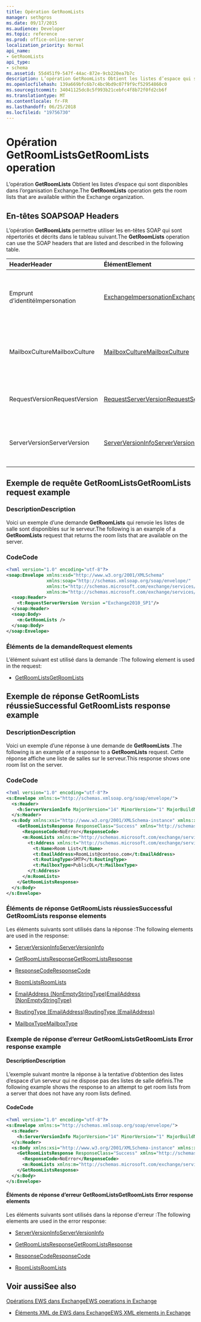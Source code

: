 ```yaml
---
title: Opération GetRoomLists
manager: sethgros
ms.date: 09/17/2015
ms.audience: Developer
ms.topic: reference
ms.prod: office-online-server
localization_priority: Normal
api_name:
- GetRoomLists
api_type:
- schema
ms.assetid: 55d451f9-547f-44ac-872e-9cb220ea7b7c
description: L’opération GetRoomLists Obtient les listes d’espace qui sont disponibles dans l’organisation Exchange.
ms.openlocfilehash: 139a669bfc6b7c4bc9bd9c07f9f9cf52954860c0
ms.sourcegitcommit: 34041125dc8c5f993b21cebfc4f8b72f0fd2cb6f
ms.translationtype: MT
ms.contentlocale: fr-FR
ms.lasthandoff: 06/25/2018
ms.locfileid: "19756730"
---
```

# <a name="getroomlists-operation"></a><span data-ttu-id="fe5bd-103">Opération GetRoomLists</span><span class="sxs-lookup"><span data-stu-id="fe5bd-103">GetRoomLists operation</span></span>

<span data-ttu-id="fe5bd-104">L’opération **GetRoomLists** Obtient les listes d’espace qui sont disponibles dans l’organisation Exchange.</span><span class="sxs-lookup"><span data-stu-id="fe5bd-104">The **GetRoomLists** operation gets the room lists that are available within the Exchange organization.</span></span> 
  
## <a name="soap-headers"></a><span data-ttu-id="fe5bd-105">En-têtes SOAP</span><span class="sxs-lookup"><span data-stu-id="fe5bd-105">SOAP Headers</span></span>

<span data-ttu-id="fe5bd-106">L’opération **GetRoomLists** permettre utiliser les en-têtes SOAP qui sont répertoriés et décrits dans le tableau suivant.</span><span class="sxs-lookup"><span data-stu-id="fe5bd-106">The **GetRoomLists** operation can use the SOAP headers that are listed and described in the following table.</span></span> 
  
|<span data-ttu-id="fe5bd-107">**Header**</span><span class="sxs-lookup"><span data-stu-id="fe5bd-107">**Header**</span></span>|<span data-ttu-id="fe5bd-108">**Élément**</span><span class="sxs-lookup"><span data-stu-id="fe5bd-108">**Element**</span></span>|<span data-ttu-id="fe5bd-109">**Description**</span><span class="sxs-lookup"><span data-stu-id="fe5bd-109">**Description**</span></span>|
|:-----|:-----|:-----|
|<span data-ttu-id="fe5bd-110">Emprunt d’identité</span><span class="sxs-lookup"><span data-stu-id="fe5bd-110">Impersonation</span></span>  <br/> |[<span data-ttu-id="fe5bd-111">ExchangeImpersonation</span><span class="sxs-lookup"><span data-stu-id="fe5bd-111">ExchangeImpersonation</span></span>](exchangeimpersonation.md) <br/> |<span data-ttu-id="fe5bd-112">Identifie l’utilisateur emprunte l’identité de l’application cliente.</span><span class="sxs-lookup"><span data-stu-id="fe5bd-112">Identifies the user whom the client application is impersonating.</span></span>  <br/> |
|<span data-ttu-id="fe5bd-113">MailboxCulture</span><span class="sxs-lookup"><span data-stu-id="fe5bd-113">MailboxCulture</span></span>  <br/> |[<span data-ttu-id="fe5bd-114">MailboxCulture</span><span class="sxs-lookup"><span data-stu-id="fe5bd-114">MailboxCulture</span></span>](mailboxculture.md) <br/> |<span data-ttu-id="fe5bd-115">Identifie la culture RFC3066 à utiliser pour accéder à la boîte aux lettres.</span><span class="sxs-lookup"><span data-stu-id="fe5bd-115">Identifies the RFC3066 culture to be used to access the mailbox.</span></span>  <br/> |
|<span data-ttu-id="fe5bd-116">RequestVersion</span><span class="sxs-lookup"><span data-stu-id="fe5bd-116">RequestVersion</span></span>  <br/> |[<span data-ttu-id="fe5bd-117">RequestServerVersion</span><span class="sxs-lookup"><span data-stu-id="fe5bd-117">RequestServerVersion</span></span>](requestserverversion.md) <br/> |<span data-ttu-id="fe5bd-118">Identifie la version du schéma pour la requête d’opération.</span><span class="sxs-lookup"><span data-stu-id="fe5bd-118">Identifies the schema version for the operation request.</span></span>  <br/> |
|<span data-ttu-id="fe5bd-119">ServerVersion</span><span class="sxs-lookup"><span data-stu-id="fe5bd-119">ServerVersion</span></span>  <br/> |[<span data-ttu-id="fe5bd-120">ServerVersionInfo</span><span class="sxs-lookup"><span data-stu-id="fe5bd-120">ServerVersionInfo</span></span>](serverversioninfo.md) <br/> |<span data-ttu-id="fe5bd-121">Identifie la version du serveur qui a répondu à la demande.</span><span class="sxs-lookup"><span data-stu-id="fe5bd-121">Identifies the version of the server that responded to the request.</span></span>  <br/> |
   
## <a name="getroomlists-request-example"></a><span data-ttu-id="fe5bd-122">Exemple de requête GetRoomLists</span><span class="sxs-lookup"><span data-stu-id="fe5bd-122">GetRoomLists request example</span></span>

### <a name="description"></a><span data-ttu-id="fe5bd-123">Description</span><span class="sxs-lookup"><span data-stu-id="fe5bd-123">Description</span></span>

<span data-ttu-id="fe5bd-124">Voici un exemple d’une demande **GetRoomLists** qui renvoie les listes de salle sont disponibles sur le serveur.</span><span class="sxs-lookup"><span data-stu-id="fe5bd-124">The following is an example of a **GetRoomLists** request that returns the room lists that are available on the server.</span></span> 
  
### <a name="code"></a><span data-ttu-id="fe5bd-125">Code</span><span class="sxs-lookup"><span data-stu-id="fe5bd-125">Code</span></span>

```XML
<?xml version="1.0" encoding="utf-8"?>
<soap:Envelope xmlns:xsd="http://www.w3.org/2001/XMLSchema"
               xmlns:soap="http://schemas.xmlsoap.org/soap/envelope/"
               xmlns:t="http://schemas.microsoft.com/exchange/services/2006/types"
               xmlns:m="http://schemas.microsoft.com/exchange/services/2006/messages">
  <soap:Header>
    <t:RequestServerVersion Version ="Exchange2010_SP1"/>
  </soap:Header>
  <soap:Body>
    <m:GetRoomLists />
  </soap:Body>
</soap:Envelope>

```

### <a name="request-elements"></a><span data-ttu-id="fe5bd-126">Éléments de la demande</span><span class="sxs-lookup"><span data-stu-id="fe5bd-126">Request elements</span></span>

<span data-ttu-id="fe5bd-127">L’élément suivant est utilisé dans la demande :</span><span class="sxs-lookup"><span data-stu-id="fe5bd-127">The following element is used in the request:</span></span>
  
- [<span data-ttu-id="fe5bd-128">GetRoomLists</span><span class="sxs-lookup"><span data-stu-id="fe5bd-128">GetRoomLists</span></span>](getroomlists.md)
    
## <a name="successful-getroomlists-response-example"></a><span data-ttu-id="fe5bd-129">Exemple de réponse GetRoomLists réussie</span><span class="sxs-lookup"><span data-stu-id="fe5bd-129">Successful GetRoomLists response example</span></span>

### <a name="description"></a><span data-ttu-id="fe5bd-130">Description</span><span class="sxs-lookup"><span data-stu-id="fe5bd-130">Description</span></span>

<span data-ttu-id="fe5bd-131">Voici un exemple d’une réponse à une demande de **GetRoomLists** .</span><span class="sxs-lookup"><span data-stu-id="fe5bd-131">The following is an example of a response to a **GetRoomLists** request.</span></span> <span data-ttu-id="fe5bd-132">Cette réponse affiche une liste de salles sur le serveur.</span><span class="sxs-lookup"><span data-stu-id="fe5bd-132">This response shows one room list on the server.</span></span> 
  
### <a name="code"></a><span data-ttu-id="fe5bd-133">Code</span><span class="sxs-lookup"><span data-stu-id="fe5bd-133">Code</span></span>

```XML
<?xml version="1.0" encoding="utf-8"?>
<s:Envelope xmlns:s="http://schemas.xmlsoap.org/soap/envelope/">
  <s:Header>
    <h:ServerVersionInfo MajorVersion="14" MinorVersion="1" MajorBuildNumber="164" MinorBuildNumber="0" Version="Exchange2010_SP1" xmlns:h="http://schemas.microsoft.com/exchange/services/2006/types" xmlns="http://schemas.microsoft.com/exchange/services/2006/types" xmlns:xsi="http://www.w3.org/2001/XMLSchema-instance" xmlns:xsd="http://www.w3.org/2001/XMLSchema"/>
  </s:Header>
  <s:Body xmlns:xsi="http://www.w3.org/2001/XMLSchema-instance" xmlns:xsd="http://www.w3.org/2001/XMLSchema">
    <GetRoomListsResponse ResponseClass="Success" xmlns="http://schemas.microsoft.com/exchange/services/2006/messages">
      <ResponseCode>NoError</ResponseCode>
      <m:RoomLists xmlns:m="http://schemas.microsoft.com/exchange/services/2006/messages">
        <t:Address xmlns:t="http://schemas.microsoft.com/exchange/services/2006/types">
          <t:Name>Room List</t:Name>
          <t:EmailAddress>RoomList@contoso.com</t:EmailAddress>
          <t:RoutingType>SMTP</t:RoutingType>
          <t:MailboxType>PublicDL</t:MailboxType>
        </t:Address>
      </m:RoomLists>
    </GetRoomListsResponse>
  </s:Body>
</s:Envelope>

```

### <a name="successful-getroomlists-response-elements"></a><span data-ttu-id="fe5bd-134">Éléments de réponse GetRoomLists réussies</span><span class="sxs-lookup"><span data-stu-id="fe5bd-134">Successful GetRoomLists response elements</span></span>

<span data-ttu-id="fe5bd-135">Les éléments suivants sont utilisés dans la réponse :</span><span class="sxs-lookup"><span data-stu-id="fe5bd-135">The following elements are used in the response:</span></span>
  
- [<span data-ttu-id="fe5bd-136">ServerVersionInfo</span><span class="sxs-lookup"><span data-stu-id="fe5bd-136">ServerVersionInfo</span></span>](serverversioninfo.md)
    
- [<span data-ttu-id="fe5bd-137">GetRoomListsResponse</span><span class="sxs-lookup"><span data-stu-id="fe5bd-137">GetRoomListsResponse</span></span>](getroomlistsresponse.md)
    
- [<span data-ttu-id="fe5bd-138">ResponseCode</span><span class="sxs-lookup"><span data-stu-id="fe5bd-138">ResponseCode</span></span>](responsecode.md)
    
- [<span data-ttu-id="fe5bd-139">RoomLists</span><span class="sxs-lookup"><span data-stu-id="fe5bd-139">RoomLists</span></span>](roomlists.md)
    
- [<span data-ttu-id="fe5bd-140">EmailAddress (NonEmptyStringType)</span><span class="sxs-lookup"><span data-stu-id="fe5bd-140">EmailAddress (NonEmptyStringType)</span></span>](emailaddress-nonemptystringtype.md)
    
- [<span data-ttu-id="fe5bd-141">RoutingType (EmailAddress)</span><span class="sxs-lookup"><span data-stu-id="fe5bd-141">RoutingType (EmailAddress)</span></span>](routingtype-emailaddress.md)
    
- [<span data-ttu-id="fe5bd-142">MailboxType</span><span class="sxs-lookup"><span data-stu-id="fe5bd-142">MailboxType</span></span>](mailboxtype.md)
    
### <a name="getroomlists-error-response-example"></a><span data-ttu-id="fe5bd-143">Exemple de réponse d’erreur GetRoomLists</span><span class="sxs-lookup"><span data-stu-id="fe5bd-143">GetRoomLists Error response example</span></span>

#### <a name="description"></a><span data-ttu-id="fe5bd-144">Description</span><span class="sxs-lookup"><span data-stu-id="fe5bd-144">Description</span></span>

<span data-ttu-id="fe5bd-145">L’exemple suivant montre la réponse à la tentative d’obtention des listes d’espace d’un serveur qui ne dispose pas des listes de salle définis.</span><span class="sxs-lookup"><span data-stu-id="fe5bd-145">The following example shows the response to an attempt to get room lists from a server that does not have any room lists defined.</span></span>
  
#### <a name="code"></a><span data-ttu-id="fe5bd-146">Code</span><span class="sxs-lookup"><span data-stu-id="fe5bd-146">Code</span></span>

```XML
<?xml version="1.0" encoding="utf-8"?>
<s:Envelope xmlns:s="http://schemas.xmlsoap.org/soap/envelope/">
  <s:Header>
    <h:ServerVersionInfo MajorVersion="14" MinorVersion="1" MajorBuildNumber="164" MinorBuildNumber="0" Version="Exchange2010_SP1" xmlns:h="http://schemas.microsoft.com/exchange/services/2006/types" xmlns="http://schemas.microsoft.com/exchange/services/2006/types" xmlns:xsi="http://www.w3.org/2001/XMLSchema-instance" xmlns:xsd="http://www.w3.org/2001/XMLSchema"/>
  </s:Header>
  <s:Body xmlns:xsi="http://www.w3.org/2001/XMLSchema-instance" xmlns:xsd="http://www.w3.org/2001/XMLSchema">
    <GetRoomListsResponse ResponseClass="Success" xmlns="http://schemas.microsoft.com/exchange/services/2006/messages">
      <ResponseCode>NoError</ResponseCode>
      <m:RoomLists xmlns:m="http://schemas.microsoft.com/exchange/services/2006/messages"/>
    </GetRoomListsResponse>
  </s:Body>
</s:Envelope>

```

#### <a name="getroomlists-error-response-elements"></a><span data-ttu-id="fe5bd-147">Éléments de réponse d’erreur GetRoomLists</span><span class="sxs-lookup"><span data-stu-id="fe5bd-147">GetRoomLists Error response elements</span></span>

<span data-ttu-id="fe5bd-148">Les éléments suivants sont utilisés dans la réponse d'erreur :</span><span class="sxs-lookup"><span data-stu-id="fe5bd-148">The following elements are used in the error response:</span></span>
  
- [<span data-ttu-id="fe5bd-149">ServerVersionInfo</span><span class="sxs-lookup"><span data-stu-id="fe5bd-149">ServerVersionInfo</span></span>](serverversioninfo.md)
    
- [<span data-ttu-id="fe5bd-150">GetRoomListsResponse</span><span class="sxs-lookup"><span data-stu-id="fe5bd-150">GetRoomListsResponse</span></span>](getroomlistsresponse.md)
    
- [<span data-ttu-id="fe5bd-151">ResponseCode</span><span class="sxs-lookup"><span data-stu-id="fe5bd-151">ResponseCode</span></span>](responsecode.md)
    
- [<span data-ttu-id="fe5bd-152">RoomLists</span><span class="sxs-lookup"><span data-stu-id="fe5bd-152">RoomLists</span></span>](roomlists.md)
    
## <a name="see-also"></a><span data-ttu-id="fe5bd-153">Voir aussi</span><span class="sxs-lookup"><span data-stu-id="fe5bd-153">See also</span></span>



[<span data-ttu-id="fe5bd-154">Opérations EWS dans Exchange</span><span class="sxs-lookup"><span data-stu-id="fe5bd-154">EWS operations in Exchange</span></span>](ews-operations-in-exchange.md)
  
- [<span data-ttu-id="fe5bd-155">Éléments XML de EWS dans Exchange</span><span class="sxs-lookup"><span data-stu-id="fe5bd-155">EWS XML elements in Exchange</span></span>](ews-xml-elements-in-exchange.md)

